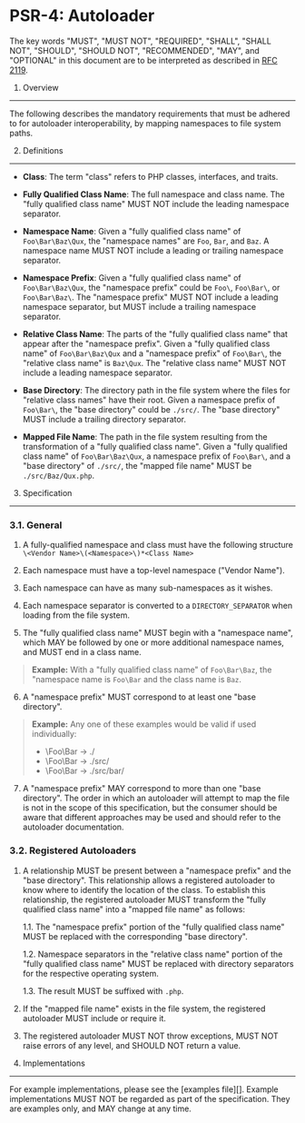 PSR-4: Autoloader
=================

The key words "MUST", "MUST NOT", "REQUIRED", "SHALL", "SHALL NOT", "SHOULD",
"SHOULD NOT", "RECOMMENDED", "MAY", and "OPTIONAL" in this document are to be
interpreted as described in [RFC 2119](http://tools.ietf.org/html/rfc2119).


1. Overview
-----------

The following describes the mandatory requirements that must be adhered to 
for autoloader interoperability, by mapping namespaces to file system paths.


2. Definitions
--------------

- **Class**: The term "class" refers to PHP classes, interfaces, and traits.

- **Fully Qualified Class Name**: The full namespace and class name. The
  "fully qualified class name" MUST NOT include the leading namespace
  separator.

- **Namespace Name**: Given a "fully qualified class name" of
  `Foo\Bar\Baz\Qux`, the "namespace names" are `Foo`, `Bar`, and `Baz`. A
  namespace name MUST NOT include a leading or trailing namespace separator.
  
- **Namespace Prefix**: Given a "fully qualified class name" of
  `Foo\Bar\Baz\Qux`, the "namespace prefix" could be `Foo\`, `Foo\Bar\`, or
  `Foo\Bar\Baz\`. The "namespace prefix" MUST NOT include a leading namespace
  separator, but MUST include a trailing namespace separator.

- **Relative Class Name**: The parts of the "fully qualified class name" that
  appear after the "namespace prefix". Given a "fully qualified class name" of
  `Foo\Bar\Baz\Qux` and a "namespace prefix" of `Foo\Bar\`, the "relative
  class name" is `Baz\Qux`. The "relative class name" MUST NOT include a
  leading namespace separator.

- **Base Directory**: The directory path in the file system where the files
  for "relative class names" have their root. Given a namespace prefix of
  `Foo\Bar\`, the "base directory" could be `./src/`.
  The "base directory" MUST include a trailing directory separator.

- **Mapped File Name**: The path in the file system resulting from the
  transformation of a "fully qualified class name". Given a "fully qualified
  class name" of `Foo\Bar\Baz\Qux`, a namespace prefix of `Foo\Bar\`, and a
  "base directory" of `./src/`, the "mapped file name"
  MUST be `./src/Baz/Qux.php`.


3. Specification
----------------

### 3.1. General

1. A fully-qualified namespace and class must have the following
  structure `\<Vendor Name>\(<Namespace>\)*<Class Name>`

2. Each namespace must have a top-level namespace ("Vendor Name").

3. Each namespace can have as many sub-namespaces as it wishes.

4. Each namespace separator is converted to a `DIRECTORY_SEPARATOR` when
  loading from the file system.

5. The "fully qualified class name" MUST begin with a "namespace name", which 
MAY be followed by one or more additional namespace names, and MUST end in 
a class name.

  > **Example:** With a "fully qualified class name" of `Foo\Bar\Baz`, 
  > the "namespace name is `Foo\Bar` and the class name is `Baz`.

6. A "namespace prefix" MUST correspond to at least one "base directory".

  > **Example:** Any one of these examples would be valid if used
  > individually:
  >
  > * \Foo\Bar -> ./
  > * \Foo\Bar -> ./src/
  > * \Foo\Bar -> ./src/bar/

7. A "namespace prefix" MAY correspond to more than one "base directory". The 
order in which an autoloader will attempt to map the file is not in the scope 
of this specification, but the consumer should be aware that different 
approaches may be used and should refer to the autoloader documentation.

### 3.2. Registered Autoloaders

1. A relationship MUST be present between a "namespace prefix" and the "base
directory". This relationship allows a registered autoloader to know where to
identify the location of the class. To establish this relationship, the
registered autoloader MUST transform the "fully qualified class name" into a
"mapped file name" as follows:

    1.1. The "namespace prefix" portion of the "fully qualified class name"
    MUST be replaced with the corresponding "base directory".

    1.2. Namespace separators in the "relative class name" portion of the
    "fully qualified class name" MUST be replaced with directory separators
    for the respective operating system.

    1.3. The result MUST be suffixed with `.php`.

2. If the "mapped file name" exists in the file system, the registered
autoloader MUST include or require it.

3. The registered autoloader MUST NOT throw exceptions, MUST NOT raise errors
of any level, and SHOULD NOT return a value.


4. Implementations
------------------

For example implementations, please see the [examples file][]. Example
implementations MUST NOT be regarded as part of the specification. They are
examples only, and MAY change at any time.

[examples]: psr-4-autoloader-examples.php
